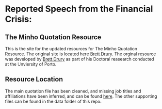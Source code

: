 # Reported Speech from the Financial Crisis: 
## The Minho Quotation Resource

This is the site for the updated resources for The Minho Quotation Resource. The original site is located here [Brett Drury](http://corpora.di.uminho.pt/~brett/resource.html). The orginal resource was developed by [Brett Drury](https://scholar.google.com.br/citations?user=tuOaq-4AAAAJ&hl=en) as part of his Doctoral reasearch conducted at the Unviersity of Porto.

## Resource Location
The main quotation file has been cleaned, and missing job titles and affiliations have been inferred, and can be found [here](https://drive.google.com/file/d/1-2aiqwR9-T7FoLJRg_KWfENge62KNLVg/view?usp=sharing). The other supporting files can be found in the data folder of this repo.
